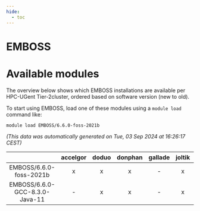 ```yaml
---
hide:
  - toc
---
```


EMBOSS
======

# Available modules


The overview below shows which EMBOSS installations are available per HPC-UGent Tier-2cluster, ordered based on software version (new to old).

To start using EMBOSS, load one of these modules using a `module load` command like:

```shell
module load EMBOSS/6.6.0-foss-2021b
```

*(This data was automatically generated on Tue, 03 Sep 2024 at 16:26:17 CEST)*  

| |accelgor|doduo|donphan|gallade|joltik|shinx|skitty|
| :---: | :---: | :---: | :---: | :---: | :---: | :---: | :---: |
|EMBOSS/6.6.0-foss-2021b|x|x|x|-|x|-|x|
|EMBOSS/6.6.0-GCC-8.3.0-Java-11|-|x|x|-|x|-|x|
